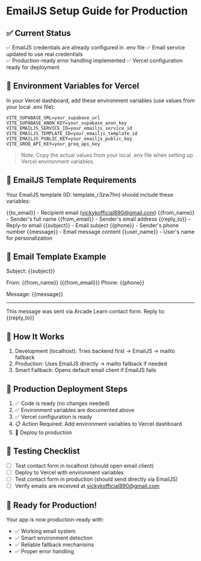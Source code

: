 # EmailJS Setup Guide for Production

## ✅ Current Status
✅ EmailJS credentials are already configured in .env file
✅ Email service updated to use real credentials  
✅ Production-ready error handling implemented
✅ Vercel configuration ready for deployment

## 🔑 Environment Variables for Vercel

In your Vercel dashboard, add these environment variables (use values from your local .env file):

```
VITE_SUPABASE_URL=your_supabase_url
VITE_SUPABASE_ANON_KEY=your_supabase_anon_key
VITE_EMAILJS_SERVICE_ID=your_emailjs_service_id
VITE_EMAILJS_TEMPLATE_ID=your_emailjs_template_id
VITE_EMAILJS_PUBLIC_KEY=your_emailjs_public_key
VITE_GROQ_API_KEY=your_groq_api_key
```

> Note: Copy the actual values from your local .env file when setting up Vercel environment variables.

## 📧 EmailJS Template Requirements

Your EmailJS template (ID: template_r3zw7hn) should include these variables:

{{to_email}} - Recipient email (vickykofficial890@gmail.com)
{{from_name}} - Sender's full name
{{from_email}} - Sender's email address
{{reply_to}} - Reply-to email
{{subject}} - Email subject
{{phone}} - Sender's phone number
{{message}} - Email message content
{{user_name}} - User's name for personalization

## 📝 Email Template Example

Subject: {{subject}}

From: {{from_name}} ({{from_email}})
Phone: {{phone}}

Message:
{{message}}

---
This message was sent via Arcade Learn contact form.
Reply to: {{reply_to}}

## 🧪 How It Works

1. Development (localhost): Tries backend first → EmailJS → mailto fallback
2. Production: Uses EmailJS directly → mailto fallback if needed
3. Smart Fallback: Opens default email client if EmailJS fails

## 🚀 Production Deployment Steps

1. ✅ Code is ready (no changes needed)
2. ✅ Environment variables are documented above
3. ✅ Vercel configuration is ready
4. 📋 Action Required: Add environment variables to Vercel dashboard
5. 🚀 Deploy to production

## 📱 Testing Checklist

- [ ] Test contact form in localhost (should open email client)
- [ ] Deploy to Vercel with environment variables
- [ ] Test contact form in production (should send directly via EmailJS)
- [ ] Verify emails are received at vickykofficial890@gmail.com

## 🔧 Ready for Production!

Your app is now production-ready with:
- ✅ Working email system
- ✅ Smart environment detection
- ✅ Reliable fallback mechanisms
- ✅ Proper error handling